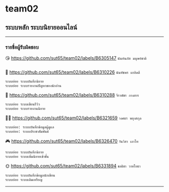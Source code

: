# team02
## ระบบหลัก ระบบนิยายออนไลน์

<hr/>

### รายชื่อผู้รับผิดชอบ


😘 https://github.com/sut65/team02/labels/B6305147     ``นันท์นภัส มนุษย์ชาติ``
```

```

🥦 https://github.com/sut65/team02/labels/B6310226     ``นันทัชพร ผาอิดดี``
```
ระบบย่อย ระบบบันทึกนิยาย 
ระบบย่อย ระบบรายงานปัญหาของนักอ่าน 
```
🍁 https://github.com/sut65/team02/labels/B6310288      ``จีราพัชร กางสาร``
```
ระบบย่อย ระบบเขียนรีวิว
ระบบย่อย ระบบรายงานนิยาย
```
🧘🏻 https://github.com/sut65/team02/labels/B6321659     ``วงศธร พยุงสกุล``
```
ระบบย่อย: ระบบบันทึกข้อมูลผู้ดูแล
ระบบย่อย: ระบบประชาสัมพันธ์
```
🎮 https://github.com/sut65/team02/labels/B6326470     ``วันวิสา เถาโท``
```
ระบบย่อย ระบบบันทึกนิยาย
ระบบย่อย ระบบเพิ่มนิยายเข้าชั้น
```
🌞 https://github.com/sut65/team02/labels/B6331894    ``ชลธิชา วาทโยธา``
```
ระบบย่อย ระบบบันทึกข้อมูลนักเขียน
ระบบย่อย ระบบเติมเหรียญ
```
<hr/>

